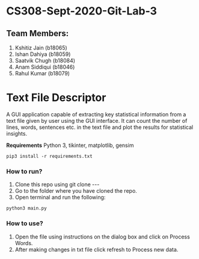 # CS308-Sept-2020-Git-Lab-3
## Team Members:
  1) Kshitiz Jain (b18065)
  2) Ishan Dahiya (b18059)
  3) Saatvik Chugh (b18084)
  4) Anam Siddiqui (b18046)
  5) Rahul Kumar (b18079)
  
# Text File Descriptor

A GUI application capable of extracting key statistical information from a text file given by user using the GUI interface. It can count the number of lines, words, sentences etc. in the text file and plot the results for statistical insights.

**Requirements**
Python 3,
tikinter,
matplotlib,
gensim
```
pip3 install -r requirements.txt

```


### How to run?

1) Clone this repo using git clone --- 
2) Go to the folder where you have cloned the repo.
3) Open terminal and run the following:
```
python3 main.py
```


### How to use?

1) Open the file using instructions on the dialog box and click on Process Words.
2) After making changes in txt file click refresh to Process new data.
